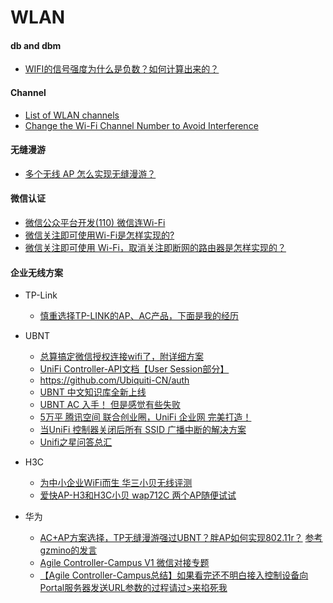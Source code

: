 # WLAN

#### db and dbm
* [WIFI的信号强度为什么是负数？如何计算出来的？](https://www.zhihu.com/question/22166789?sort=created)

#### Channel
* [List of WLAN channels](https://en.wikipedia.org/wiki/List_of_WLAN_channels)
* [Change the Wi-Fi Channel Number to Avoid Interference](https://www.lifewire.com/wifi-channel-number-change-to-avoid-interference-818208)

#### 无缝漫游
* [多个无线 AP 怎么实现无缝漫游？](https://www.zhihu.com/question/19751226)

#### 微信认证
* [微信公众平台开发(110) 微信连Wi-Fi](http://www.cnblogs.com/txw1958/p/weixin-wifi.html)
* [微信关注即可使用Wi-Fi是怎样实现的?](http://network.51cto.com/art/201406/442828.htm)
* [微信关注即可使用 Wi-Fi，取消关注即断网的路由器是怎样实现的？](https://www.zhihu.com/question/23667625)

#### 企业无线方案
* TP-Link
  * [慎重选择TP-LINK的AP、AC产品，下面是我的经历](http://tieba.baidu.com/p/3508791303)
* UBNT
  * [总算搞定微信授权连接wifi了，附详细方案](http://bbs.ubnt.com.cn/forum.php?mod=viewthread&tid=17679&extra=page%3D1)
  * [UniFi Controller-API文档【User Session部分】](http://bbs.ubnt.com.cn/forum.php?mod=viewthread&tid=15577&extra=page%3D1)
  * <https://github.com/Ubiquiti-CN/auth>
  * [UBNT 中文知识库全新上线](http://bbs.ubnt.com.cn/knowledge.php)
  * [UBNT AC 入手！ 但是感觉有些失败](https://www.chiphell.com/thread-1158729-1-1.html)
  * [5万平 腾讯空间 联合创业圈，UniFi 企业网 完美打造！](http://bbs.ubnt.com.cn/forum.php?mod=viewthread&tid=17568&extra=page%3D1)
  * [当UniFi 控制器关闭后所有 SSID 广播中断的解决方案](http://bbs.ubnt.com.cn/forum.php?mod=viewthread&tid=13316&highlight=unifi%2B%E5%85%B3%E9%97%AD)
  * [Unifi之星问答总汇](http://bbs.ubnt.com.cn/forum.php?mod=viewthread&tid=13515)

* H3C
  * [为中小企业WiFi而生 华三小贝无线评测](http://net.it168.com/a2016/1130/3050/000003050277_all.shtml)
  * [爱快AP-H3和H3C小贝 wap712C 两个AP随便试试](https://www.chiphell.com/thread-1639244-1-1.html)
* 华为
  * [AC+AP方案选择，TP无缝漫游强过UBNT？胖AP如何实现802.11r？](http://koolshare.cn/thread-109233-1-4.html) [参考gzmino的发言](http://koolshare.cn/forum.php?mod=viewthread&tid=109233&page=1&authorid=17218)
  * [Agile Controller-Campus V1 微信对接专题](http://support.huawei.com/enterprise/docinforeader.action?contentId=DOC1000082669&partNo=10142)
  * [【Agile Controller-Campus总结】如果看完还不明白接入控制设备向Portal服务器发送URL参数的过程请过>来掐死我](http://forum.huawei.com/enterprise/thread-354775.html)

